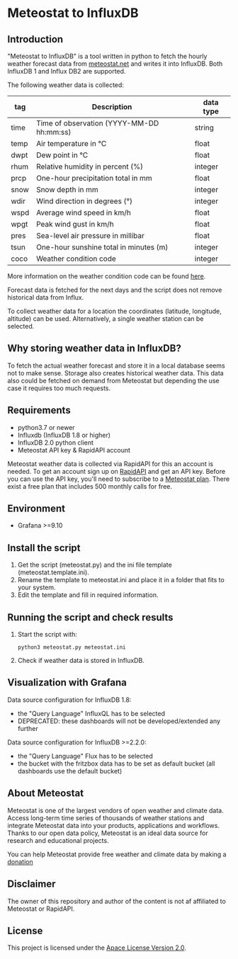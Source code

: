# Meteostat to InfluxDB

## Introduction

"Meteostat to InfluxDB" is a tool written in python to fetch the hourly weather forecast data from [meteostat.net](https://meteostat.net) and writes it into InfluxDB. Both InfluxDB 1 and Influx DB2 are supported.

The following weather data is collected:

|**tag**|**Description**|**data type**|
|-------|---------------|-------------|
| time    | Time of observation (YYYY-MM-DD hh:mm:ss)  | string        |
| temp    | Air temperature in °C                  | float         |
| dwpt    | Dew point in °C                        | float         |
| rhum    | Relative humidity in percent (%)       | integer       |
| prcp    | One-hour precipitation total in mm     | float         |
| snow    | Snow depth in mm                       | integer       |
| wdir    | Wind direction in degrees (°)          | integer       |
| wspd    | Average wind speed in km/h             | float         |
| wpgt    | Peak wind gust in km/h                 | float         |
| pres    | Sea-level air pressure in millibar          | float         |
| tsun    | One-hour sunshine total in minutes (m) | integer       |
| coco    | Weather condition code                 | integer       |

More information on the weather condition code can be found [here](https://dev.meteostat.net/formats.html#weather-condition-codes).

Forecast data is fetched for the next days and the script does not remove historical data from Influx.

To collect weather data for a location the coordinates (latitude, longitude, altitude) can be used. Alternatively, a single weather station can be selected.

## Why storing weather data in InfluxDB?

To fetch the actual weather forecast and store it in a local database seems not to make sense. Storage also creates historical weather data. This data also could be fetched on demand from Meteostat but depending the use case it requires too much requests.

## Requirements
-   python3.7 or newer
-   Influxdb (InfluxDB 1.8 or higher)
-   InfluxDB 2.0 python client
-   Meteostat API key & RapidAPI account

Meteostat weather data is collected via RapidAPI for this an account is needed. To get an account sign up on [RapidAPI](https://rapidapi.com/signup) and get an API key. Before you can use the API key, you'll need to subscribe to a [Meteostat plan](https://rapidapi.com/meteostat/api/meteostat/pricing). There exist a free plan that includes 500 monthly calls for free.

## Environment
- Grafana >=9.10

## Install the script
1.  Get the script (meteostat.py) and the ini file template (meteostat.template.ini).
2.  Rename the template to meteostat.ini and place it in a folder that fits to your system.
3.  Edit the template and fill in required information.

## Running the script and check results

1.  Start the script with:

    ```shell
    python3 meteostat.py meteostat.ini
    ```
2.  Check if weather data is stored in InfluxDB.

## Visualization with Grafana

Data source configuration for InfluxDB 1.8:

-   the "Query Language" InfluxQL has to be selected
-   DEPRECATED: these dashboards will not be developed/extended any further

Data source configuration for InfluxDB \>=2.2.0:

-   the "Query Language" Flux has to be selected
-   the bucket with the fritzbox data has to be set as default bucket (all dashboards use the default bucket)

## About Meteostat
Meteostat is one of the largest vendors of open weather and climate data. Access long-term time series of thousands of weather stations and integrate Meteostat data into your products, applications and workflows. Thanks to our open data policy, Meteostat is an ideal data source for research and educational projects.

You can help Meteostat provide free weather and climate data by making a [donation](https://dev.meteostat.net/donate.html)

## Disclaimer
The owner of this repository and author of the content is not af affiliated to Meteostat or RapidAPI.

## License
This project is licensed under the [Apace License Version 2.0](https://github.com/Vincent1964/meteostat/blob/main/LICENSE).